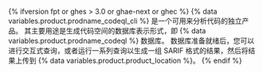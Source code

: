 {% ifversion fpt or ghes > 3.0 or ghae-next or ghec %}
{% data variables.product.prodname_codeql_cli %} 是一个可用来分析代码的独立产品。 其主要用途是生成代码空间的数据库表示形式，即 {% data variables.product.prodname_codeql %} 数据库。 数据库准备就绪后，您可以进行交互式查询，或者运行一系列查询以生成一组 SARIF 格式的结果，然后将结果上传到 {% data variables.product.product_location %}。
{% endif %}
